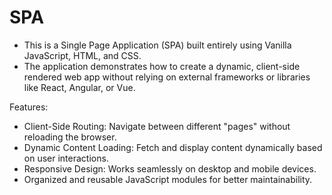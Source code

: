# SPA

- This is a Single Page Application (SPA) built entirely using Vanilla JavaScript, HTML, and CSS. 
- The application demonstrates how to create a dynamic, client-side rendered web app without relying on external frameworks or libraries like React, Angular, or Vue.
  
Features:
- Client-Side Routing: Navigate between different "pages" without reloading the browser.
- Dynamic Content Loading: Fetch and display content dynamically based on user interactions.
- Responsive Design: Works seamlessly on desktop and mobile devices.
- Organized and reusable JavaScript modules for better maintainability.

  
